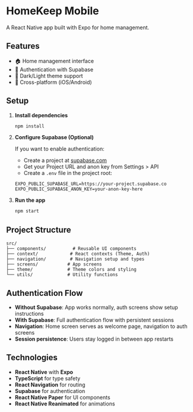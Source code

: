 # HomeKeep Mobile

A React Native app built with Expo for home management.

## Features

- 🏠 Home management interface
- 🔐 Authentication with Supabase
- 🌙 Dark/Light theme support
- 📱 Cross-platform (iOS/Android)

## Setup

1. **Install dependencies**

   ```bash
   npm install
   ```

2. **Configure Supabase (Optional)**

   If you want to enable authentication:

   - Create a project at [supabase.com](https://supabase.com)
   - Get your Project URL and anon key from Settings > API
   - Create a `.env` file in the project root:

   ```
   EXPO_PUBLIC_SUPABASE_URL=https://your-project.supabase.co
   EXPO_PUBLIC_SUPABASE_ANON_KEY=your-anon-key-here
   ```

3. **Run the app**
   ```bash
   npm start
   ```

## Project Structure

```
src/
├── components/          # Reusable UI components
├── context/            # React contexts (Theme, Auth)
├── navigation/         # Navigation setup and types
├── screens/           # App screens
├── theme/             # Theme colors and styling
└── utils/             # Utility functions
```

## Authentication Flow

- **Without Supabase**: App works normally, auth screens show setup instructions
- **With Supabase**: Full authentication flow with persistent sessions
- **Navigation**: Home screen serves as welcome page, navigation to auth screens
- **Session persistence**: Users stay logged in between app restarts

## Technologies

- **React Native** with **Expo**
- **TypeScript** for type safety
- **React Navigation** for routing
- **Supabase** for authentication
- **React Native Paper** for UI components
- **React Native Reanimated** for animations
